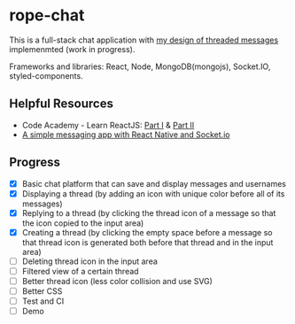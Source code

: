 # rope-chat
This is a full-stack chat application with [my design of threaded messages](https://github.com/yujinz/rope-chat/blob/master/Proposal.pdf) implemenmted (work in progress). 

Frameworks and libraries: React, Node, MongoDB(mongojs), Socket.IO, styled-components.

## Helpful Resources
* Code Academy - Learn ReactJS: [Part I](https://www.codecademy.com/learn/react-101) & [Part II](https://www.codecademy.com/learn/react-102)
* [A simple messaging app with React Native and Socket.io](https://hackernoon.com/a-simple-messaging-app-with-react-native-and-socket-io-e1cae3df7bda)

## Progress
- [x] Basic chat platform that can save and display messages and usernames
- [x] Displaying a thread (by adding an icon with unique color before all of its messages)
- [x] Replying to a thread (by clicking the thread icon of a message so that the icon copied to the input area)
- [x] Creating a thread (by clicking the empty space before a message so that thread icon is generated both before that thread and in the input area)
- [ ] Deleting thread icon in the input area
- [ ] Filtered view of a certain thread
- [ ] Better thread icon (less color collision and use SVG)
- [ ] Better CSS
- [ ] Test and CI
- [ ] Demo